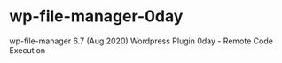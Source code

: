 # wp-file-manager-0day
wp-file-manager 6.7 (Aug 2020) Wordpress Plugin 0day - Remote Code Execution
